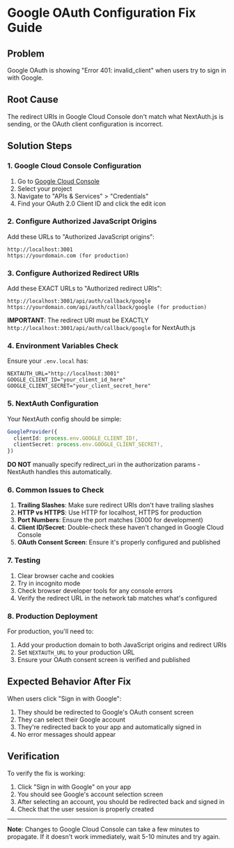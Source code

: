 # Google OAuth Configuration Fix Guide

## Problem
Google OAuth is showing "Error 401: invalid_client" when users try to sign in with Google.

## Root Cause
The redirect URIs in Google Cloud Console don't match what NextAuth.js is sending, or the OAuth client configuration is incorrect.

## Solution Steps

### 1. Google Cloud Console Configuration

1. Go to [Google Cloud Console](https://console.cloud.google.com/)
2. Select your project
3. Navigate to "APIs & Services" > "Credentials"
4. Find your OAuth 2.0 Client ID and click the edit icon

### 2. Configure Authorized JavaScript Origins
Add these URLs to "Authorized JavaScript origins":
```
http://localhost:3001
https://yourdomain.com (for production)
```

### 3. Configure Authorized Redirect URIs
Add these EXACT URLs to "Authorized redirect URIs":
```
http://localhost:3001/api/auth/callback/google
https://yourdomain.com/api/auth/callback/google (for production)
```

**IMPORTANT**: The redirect URI must be EXACTLY `http://localhost:3001/api/auth/callback/google` for NextAuth.js

### 4. Environment Variables Check
Ensure your `.env.local` has:
```env
NEXTAUTH_URL="http://localhost:3001"
GOOGLE_CLIENT_ID="your_client_id_here"
GOOGLE_CLIENT_SECRET="your_client_secret_here"
```

### 5. NextAuth Configuration
Your NextAuth config should be simple:
```typescript
GoogleProvider({
  clientId: process.env.GOOGLE_CLIENT_ID!,
  clientSecret: process.env.GOOGLE_CLIENT_SECRET!,
})
```

**DO NOT** manually specify redirect_uri in the authorization params - NextAuth handles this automatically.

### 6. Common Issues to Check

1. **Trailing Slashes**: Make sure redirect URIs don't have trailing slashes
2. **HTTP vs HTTPS**: Use HTTP for localhost, HTTPS for production
3. **Port Numbers**: Ensure the port matches (3000 for development)
4. **Client ID/Secret**: Double-check these haven't changed in Google Cloud Console
5. **OAuth Consent Screen**: Ensure it's properly configured and published

### 7. Testing

1. Clear browser cache and cookies
2. Try in incognito mode
3. Check browser developer tools for any console errors
4. Verify the redirect URL in the network tab matches what's configured

### 8. Production Deployment

For production, you'll need to:
1. Add your production domain to both JavaScript origins and redirect URIs
2. Set `NEXTAUTH_URL` to your production URL
3. Ensure your OAuth consent screen is verified and published

## Expected Behavior After Fix

When users click "Sign in with Google":
1. They should be redirected to Google's OAuth consent screen
2. They can select their Google account
3. They're redirected back to your app and automatically signed in
4. No error messages should appear

## Verification

To verify the fix is working:
1. Click "Sign in with Google" on your app
2. You should see Google's account selection screen
3. After selecting an account, you should be redirected back and signed in
4. Check that the user session is properly created

---

**Note**: Changes to Google Cloud Console can take a few minutes to propagate. If it doesn't work immediately, wait 5-10 minutes and try again.